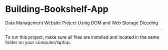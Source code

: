# Building-Bookshelf-App

Data Management Website Project Using DOM and Web Storage Dicoding

---

To run this project, make sure all files are installed and located in the same folder on your computer/laptop.
